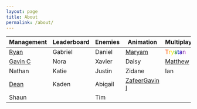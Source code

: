 ```yaml
---
layout: page
title: About
permalink: /about/
---
```


<body>
    <table class="table">
        <thead>
            <tr>
                <th>Management</th>
                <th>Leaderboard</th>
                <th>Enemies</th>
                <th>Animation</th>
                <th>Multiplayer</th>
            </tr>
        </thead>
        <tbody>
            <tr>
                <td><a href="https://ryann96.github.io/NewRepository2/">Ryan</a></td>
                <td>Gabriel</td>
                <td>Daniel</td>
                <td><a href = "https://maryamabdul-aziz.github.io/student2/">Maryam</a></td>
                <td><a style="background-image: linear-gradient(to right, red,orange,yellow,green,blue,indigo,violet); -webkit-background-clip: text; -webkit-text-fill-color: transparent;" href = "https://trystan-schmits.github.io/game_levels_mp">Trystan</a></td>
            </tr>
            <tr>
                <td><a href="https://gavincopley.github.io/testing/">Gavin C</a></td>
                <td>Nora</td>
                <td>Xavier</td>
                <td>Daisy</td>
                <td><a href="https://matthewborabo.github.io/student2.0/">Matthew</a></td>
            </tr>
            <tr>
                <td>Nathan</td>
                <td>Katie</td>
                <td>Justin</td>
                <td>Zidane</td>
                <td>Ian</td>
            </tr>
            <tr>
                <td><a href="https://deanphillips24.github.io/csse2_individual/">Dean</a></td>
                <td>Kaden</td>
                <td>Abigail</td>
                <td><a href="https://zafeera123.github.io/Personal2/">Zafeer</
                <td>Gavin I</td>
            </tr>
            <tr>
                <td>Shaun</td>
                <td></td>
                <td>Tim</td>
                <td></td>
                <td></td>
            </tr>
        </tbody>
    </table>
</body>
